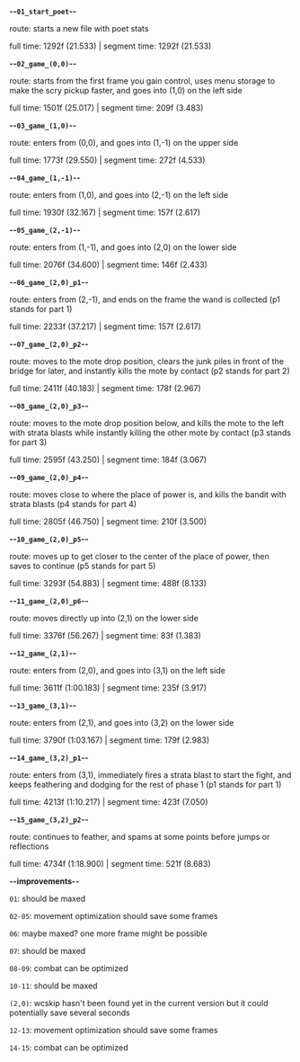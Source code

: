 **--`01_start_poet`--**

route: starts a new file with poet stats

full time: 1292f (21.533) | segment time: 1292f (21.533)

**--`02_game_(0,0)`--**

route: starts from the first frame you gain control, uses menu storage to make the scry pickup faster, and goes into (1,0) on the left side

full time: 1501f (25.017) | segment time: 209f (3.483)

**--`03_game_(1,0)`--**

route: enters from (0,0), and goes into (1,-1) on the upper side

full time: 1773f (29.550) | segment time: 272f (4.533)

**--`04_game_(1,-1)`--**

route: enters from (1,0), and goes into (2,-1) on the left side

full time: 1930f (32.167) | segment time: 157f (2.617)

**--`05_game_(2,-1)`--**

route: enters from (1,-1), and goes into (2,0) on the lower side

full time: 2076f (34.600) | segment time: 146f (2.433)

**--`06_game_(2,0)_p1`--**

route: enters from (2,-1), and ends on the frame the wand is collected (p1 stands for part 1)

full time: 2233f (37.217) | segment time: 157f (2.617)

**--`07_game_(2,0)_p2`--**

route: moves to the mote drop position, clears the junk piles in front of the bridge for later, and instantly kills the mote by contact (p2 stands for part 2)

full time: 2411f (40.183) | segment time: 178f (2.967)

**--`08_game_(2,0)_p3`--**

route: moves to the mote drop position below, and kills the mote to the left with strata blasts while instantly killing the other mote by contact (p3 stands for part 3)

full time: 2595f (43.250) | segment time: 184f (3.067)

**--`09_game_(2,0)_p4`--**

route: moves close to where the place of power is, and kills the bandit with strata blasts (p4 stands for part 4)

full time: 2805f (46.750) | segment time: 210f (3.500)

**--`10_game_(2,0)_p5`--**

route: moves up to get closer to the center of the place of power, then saves to continue (p5 stands for part 5)

full time: 3293f (54.883) | segment time: 488f (8.133)

**--`11_game_(2,0)_p6`--**

route: moves directly up into (2,1) on the lower side

full time: 3376f (56.267) | segment time: 83f (1.383)

**--`12_game_(2,1)`--**

route: enters from (2,0), and goes into (3,1) on the left side

full time: 3611f (1:00.183) | segment time: 235f (3.917)

**--`13_game_(3,1)`--**

route: enters from (2,1), and goes into (3,2) on the lower side

full time: 3790f (1:03.167) | segment time: 179f (2.983)

**--`14_game_(3,2)_p1`--**

route: enters from (3,1), immediately fires a strata blast to start the fight, and keeps feathering and dodging for the rest of phase 1 (p1 stands for part 1)

full time: 4213f (1:10.217) | segment time: 423f (7.050)

**--`15_game_(3,2)_p2`--**

route: continues to feather, and spams at some points before jumps or reflections

full time: 4734f (1:18.900) | segment time: 521f (8.683)

**--improvements--**

`01`: should be maxed

`02-05`: movement optimization should save some frames

`06`: maybe maxed? one more frame might be possible

`07`: should be maxed

`08-09`: combat can be optimized

`10-11`: should be maxed

`(2,0)`: wcskip hasn't been found yet in the current version but it could potentially save several seconds

`12-13`: movement optimization should save some frames

`14-15`: combat can be optimized

